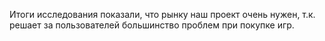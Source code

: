 Итоги исследования показали, что рынку наш проект очень нужен, т.к. решает за пользователей большинство проблем при покупке игр.